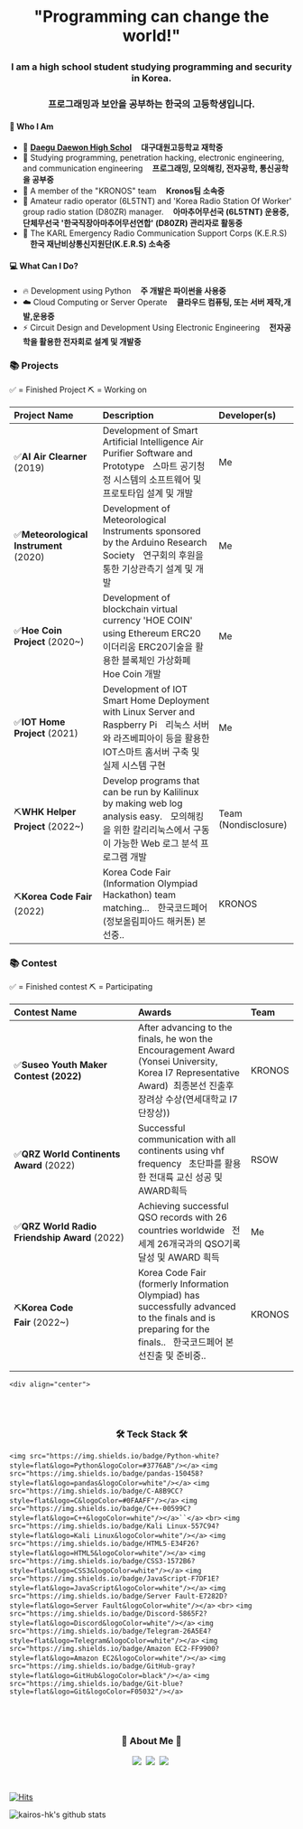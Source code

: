 <h1 align='center'> "Programming can change the world!" </p>

<h3 align='center'> I am a high school student studying programming and security in Korea. </p>
<h3 align='center'> 프로그래밍과 보안을 공부하는 한국의 고등학생입니다. </p>

#### 🧑 Who I Am

- 🎒 **[Daegu Daewon High Schol](http://www.dw.hs.kr)**
  **ㅤ대구대원고등학교 재학중**
- 📖 Studying programming, penetration hacking, electronic engineering, and communication engineering
  **ㅤ프로그래밍, 모의해킹, 전자공학, 통신공학을 공부중**
- 👕 A member of the "KRONOS" team
  **ㅤKronos팀 소속중**
- 📡 Amateur radio operator (6L5TNT) and 'Korea Radio Station Of Worker' group radio station (D80ZR) manager.
  **ㅤ아마추어무선국 (6L5TNT) 운용중, 단체무선국 '한국직장아마추어무선연합' (D80ZR) 관리자로 활동중**
- 💼 The KARL Emergency Radio Communication Support Corps (K.E.R.S)
  **ㅤ한국 재난비상통신지원단(K.E.R.S) 소속중**

#### 💻 What Can I Do?

- 🔥 Development using Python
  **ㅤ주 개발은 파이썬을 사용중**
- ☁️ Cloud Computing or Server Operate
  **ㅤ클라우드 컴퓨팅, 또는 서버 제작,개발,운용중**
- ⚡️ Circuit Design and Development Using Electronic Engineering
  **ㅤ전자공학을 활용한 전자회로 설계 및 개발중**

### 📚 Projects

✅ = Finished Project
⛏️ = Working on

| Project Name                                 | Description                                                                                                                                                   | Developer(s)         |
| :------------------------------------------- | :------------------------------------------------------------------------------------------------------------------------------------------------------------ | :------------------- |
| ✅**AI Air Clearner** (2019)           | Development of Smart Artificial Intelligence Air Purifier Software and Prototypeㅤ스마트 공기청정 시스템의 소프트웨어 및 프로토타입 설계 및 개발              | Me                   |
| ✅**Meteorological Instrument** (2020) | Development of Meteorological Instruments sponsored by the Arduino Research Societyㅤ연구회의 후원을 통한 기상관측기 설계 및 개발                             | Me                   |
| ✅**Hoe Coin Project** (2020~)         | Development of blockchain virtual currency 'HOE COIN' using Ethereum ERC20ㅤ이더리움 ERC20기술을 활용한 블록체인 가상화폐 Hoe Coin 개발                       | Me                   |
| ✅**IOT Home Project** (2021)          | Development of IOT Smart Home Deployment with Linux Server and Raspberry Piㅤ리눅스 서버와 라즈베피아이 등을 활용한 IOT스마트 홈서버 구축 및 실제 시스템 구현 | Me                   |
| ⛏️**WHK Helper Project** (2022~)     | Develop programs that can be run by Kalilinux by making web log analysis easy.ㅤ모의해킹을 위한 칼리리눅스에서 구동이 가능한 Web 로그 분석 프로그램 개발      | Team (Nondisclosure) |
| ⛏️**Korea Code Fair** (2022)         | Korea Code Fair (Information Olympiad Hackathon) team matching...ㅤ한국코드페어 (정보올림피아드 해커톤) 본선중..                                              | KRONOS               |



### 📚 Contest

✅ = Finished contest
⛏️ = Participating

| Contest Name                                          | Awards                                                                                                                                                               | Team   |
| :---------------------------------------------------- | :------------------------------------------------------------------------------------------------------------------------------------------------------------------- | :----- |
| ✅**Suseo Youth Maker Contest (2022)**         | After advancing to the finals, he won the Encouragement Award (Yonsei University, Korea I7 Representative Award)  최종본선 진출후 장려상 수상(연세대학교 I7단장상)) | KRONOS |
| ✅**QRZ World Continents Award** (2022)        | Successful communication with all continents using vhf frequency   초단파를 활용한 전대륙 교신 성공 및 AWARD흭득                                                   | RSOW   |
| ✅**QRZ World Radio Friendship Award** (2022) | Achieving successful QSO records with 26 countries worldwide   전 세계 26개국과의 QSO기록 달성 및 AWARD 흭득                                                       | Me     |
| ⛏️**Korea Code Fair** (2022~)                | Korea Code Fair (formerly Information Olympiad) has successfully advanced to the finals and is preparing for the finals..   한국코드페어 본선진출 및 준비중..      | KRONOS |
|                                                       |                                                                                                                                                                      |        |
|                                                       |                                                                                                                                                                      |        |

`<div align="center">`

<h3 align="center">ㅤ</h3>
<h3 align="center">🛠 Teck Stack 🛠</h3>
<p align="center">

  `<img src="https://img.shields.io/badge/Python-white?style=flat&logo=Python&logoColor=#3776AB"/></a>`
  `<img src="https://img.shields.io/badge/pandas-150458?style=flat&logo=pandas&logoColor=white"/></a>`
  `<img src="https://img.shields.io/badge/C-A8B9CC?style=flat&logo=C&logoColor=#0FAAFF"/></a>`
  `<img src="https://img.shields.io/badge/C++-00599C?style=flat&logo=C++&logoColor=white"/></a>``</a>`
  `<br>`
  `<img src="https://img.shields.io/badge/Kali Linux-557C94?style=flat&logo=Kali Linux&logoColor=white"/></a>`
  `<img src="https://img.shields.io/badge/HTML5-E34F26?style=flat&logo=HTML5&logoColor=white"/></a>`
  `<img src="https://img.shields.io/badge/CSS3-1572B6?style=flat&logo=CSS3&logoColor=white"/></a>`
  `<img src="https://img.shields.io/badge/JavaScript-F7DF1E?style=flat&logo=JavaScript&logoColor=white"/></a>`
  `<img src="https://img.shields.io/badge/Server Fault-E7282D?style=flat&logo=Server Fault&logoColor=white"/></a>`
  `<br>`
  `<img src="https://img.shields.io/badge/Discord-5865F2?style=flat&logo=Discord&logoColor=white"/></a>`
  `<img src="https://img.shields.io/badge/Telegram-26A5E4?style=flat&logo=Telegram&logoColor=white"/></a>`
  `<img src="https://img.shields.io/badge/Amazon EC2-FF9900?style=flat&logo=Amazon EC2&logoColor=white"/></a>`
  `<img src="https://img.shields.io/badge/GitHub-gray?style=flat&logo=GitHub&logoColor=black"/></a>`
  `<img src="https://img.shields.io/badge/Git-blue?style=flat&logo=Git&logoColor=F05032"/></a>`

</p>

<h3 align="center">ㅤ</h3>
<h3 align="center"> 🎳 About Me 🎳 </h3>
<p align="center">
  <a href="https://kalilinux.tistory.com"><img src="https://img.shields.io/badge/Blogger-FF5722?style=flat&logo=Blog&logoColor=white&link=https://kalilinux.tistory.com"/></a>&nbsp
  <a href="https://www.instagram.com/dong0_0912/"><img src="https://img.shields.io/badge/Instagram-E4405F?style=flat&logo=Instagram&logoColor=white&link=https://www.instagram.com/dong0_0912/"/></a>&nbsp
  <a href="https://portfolio.kairos-hk.xyz"><img src="https://img.shields.io/badge/GitHub Pages-222222?style=flat&logo=Portfolio&logoColor=white&link=https://portfolio.kairos-hk.xyz"/></a>&nbsp
</p>

<br>

[![Hits](https://hits.seeyoufarm.com/api/count/incr/badge.svg?url=https%3A%2F%2Fgithub.com%2Fkairos-hk&count_bg=%2379C83D&title_bg=%23555555&icon=googlecardboard.svg&icon_color=%23E7E7E7&title=hits&edge_flat=false)](https://hits.seeyoufarm.com)

![kairos-hk's github stats](https://github-readme-stats.vercel.app/api?username=kairos-hk&show_icons=true&theme=radical)

</div>

